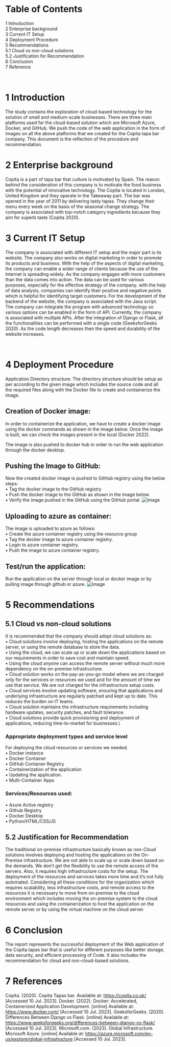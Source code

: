
 
# Table of Contents
1	Introduction \
2	Enterprise background \
3	Current IT Setup	\
4	Deployment Procedure \
5	Recommendations \
 5.1	Cloud vs non-cloud solutions \
 5.2	Justification for Recommendation \
6	Conclusion \
7	Reference


 
# 1	Introduction
The study contains the exploration of cloud-based technology for the solution of small and medium-scale businesses. There are three main platforms used for the cloud-based solution which are Microsoft Azure, Docker, and GitHub. We push the code of the web application in the form of images on all the above platforms that we created for the Copita tapa bar company. This document is the reflection of the procedure and recommendation.
 
# 2	Enterprise background
Copita is a part of tapa bar that culture is motivated by Spain. The reason behind the consideration of this company is to motivate the food business with the potential of innovative technology. The Copita is located in London, United Kingdom and they operate in the Takeaway part.  The bar was opened in the year of 2011 by delivering tasty tapas. They change their menu every week on the basis of the seasonal change strategy. The company is associated with top-notch category ingredients because they aim for superb taste (Copita 2020).
 
# 3	Current IT Setup
The company is associated with different IT setup and the major part is its website. The company also works on digital marketing in order to promote its products and business. With the help of the aspects of digital marketing, the company can enable a wider range of clients because the use of the Internet is spreading widely. As the company engages with more customers than the data comes into action. The data can be used for various purposes, especially for the effective strategy of the company. with the help of data analysis, companies can identify their positive and negative points which is helpful for identifying target customers. For the development of the backend of the website, the company is associated with the Java script. The company can integrate the program with advanced technology so various options can be enabled in the form of API. Currently, the company is associated with multiple APIs. After the integration of Django or Flask, all the functionalities can be performed with a single code (GeeksforGeeks 2020). As the code length decreases then the speed and durability of the website increases.

 
# 4	Deployment Procedure
Application Directory structure:
The directory structure should be setup as per according to the given image which includes the source code and all the required files along with the Docker file to create and containerize the image.
 
## Creation of Docker image:
In order to containerize the application, we have to create a docker image using the docker commands as shown in the image below.
Once the image is built, we can check the images present in the local (Docker 2022). 
 
The image is also pushed to docker hub in order to run the web application through the docker desktop.
 
## Pushing the Image to GitHub:
Now the created docker image is pushed to GitHub registry using the below steps:\
•	Tag the docker image to the GitHub registry\
•	Push the docker image to the GitHub as shown in the image below.\
•	Verify the image pushed in the GitHub using the GitHub portal.
 ![image](https://github.com/Sreeharsha6614/cloudapp/assets/138668665/e7b2138f-710e-4ad0-a66d-cb2af0890078)

 
## Uploading to azure as container:
The image is uploaded to azure as follows:\
•	Create the azure container registry using the resource group\
•	Tag the docker image to azure container registry.\
•	Login to azure container registry.\
•	Push the image to azure container registry.
 
 
## Test/run the application:
Run the application on the server through local or docker image or by pulling image through github or azure.
 ![image](https://github.com/Sreeharsha6614/cloudapp/assets/138668665/d856fb12-cc80-4b56-8808-767bbf49f092)

# 5	Recommendations
## 5.1	Cloud vs non-cloud solutions
It is recommended that the company should adopt cloud solutions as:\
•	Cloud solutions involve deploying, hosting the applications on the remote server, or using the remote database to store the data.\
•	Using the cloud, we can scale up or scale down the applications based on our requirements in order to save cost and maintain speed.\
•	Using the cloud anyone can access the remote server without much more dependency on the on-premise infrastructure.\
•	Cloud solution works on the pay-as-you-go model where we are charged only for the services or resources we used and for the amount of time we use that service. We are not charged for the infrastructure setup costs.\
•	Cloud services involve updating software, ensuring that applications and underlying infrastructure are regularly patched and kept up to date. This reduces the burden on IT teams.\
•	Cloud solution maintains the infrastructure requirements including hardware updates, security patches, and fault tolerance.\
•	Cloud solutions provide quick provisioning and deployment of applications, reducing time-to-market for businesses.\
### Appropriate deployment types and service level
For deploying the cloud resources or services we needed.\
•	Docker instance\
•	Docker Container\
•	GitHub Container Registry\
•	Containerization of the application\
•	Updating the application.\
•	Multi-Container Apps
### Services/Resources used:
•	Azure Active registry\
•	Github Registry\
•	Docker Desktop\
•	Python/HTML/CSS/JS

## 5.2	Justification for Recommendation
The traditional on-premise infrastructure basically known as non-Cloud solutions involves deploying and hosting the applications on the On-Premise infrastructure. We are not able to scale up or scale down based on the demands. We don’t get the flexibility to use the remote access of the servers. Also, it requires high infrastructure costs for the setup. The deployment of the resources and services takes more time and it’s not fully automated.
Considering all these conditions for the organization which requires scalability, less infrastructure costs, and remote access to the resources it is necessary to move from on-premise to the cloud environment which includes moving the on-premise system to the cloud resources and using the containerization to host the application on the remote server or by using the virtual machine on the cloud server.
 
# 6	Conclusion
The report represents the successful deployment of the Web application of the Copita tapas bar that is useful for different purposes like better storage, data security, and efficient processing of Code. It also includes the recommendation for cloud and non-cloud-based solutions.


# 7	References
Copita. (2020). Copita Tapas bar. Available at: https://copita.co.uk/ [Accessed 10 Jul. 2023].
Docker. (2022). Docker: Accelerated, Containerized Application Development. [online] Available at: https://www.docker.com/ [Accessed 10 Jul. 2023].
GeeksforGeeks. (2020). Differences Between Django vs Flask. [online] Available at: https://www.geeksforgeeks.org/differences-between-django-vs-flask/ [Accessed 10 Jul. 2023].
Microsoft.com. (2023). Global Infrastructure. Microsoft Azure. [online] Available at: https://azure.microsoft.com/en-us/explore/global-infrastructure [Accessed 10 Jul. 2023].
